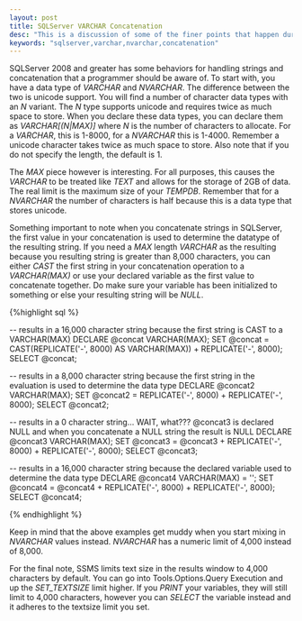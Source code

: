 ```yaml
---
layout: post
title: SQLServer VARCHAR Concatenation
desc: "This is a discussion of some of the finer points that happen during concatenation of VARCHAR data types in SQLServer"
keywords: "sqlserver,varchar,nvarchar,concatenation"
---
```


SQLServer 2008 and greater has some behaviors for handling strings and concatenation that a programmer should be aware of.  To start with, you have a data type of *VARCHAR* and *NVARCHAR*.  The difference between the two is unicode support.  You will find a number of character data types with an *N* variant.  The *N* type supports unicode and requires twice as much space to store.  When you declare these data types, you can declare them as *VARCHAR\[\(N\|MAX\)\]* where *N* is the number of characters to allocate.  For a *VARCHAR*, this is 1-8000, for a *NVARCHAR* this is 1-4000.  Remember a unicode character takes twice as much space to store.  Also note that if you do not specify the length, the default is 1.

The *MAX* piece however is interesting.  For all purposes, this causes the *VARCHAR* to be treated like *TEXT* and allows for the storage of 2GB of data.  The real limit is the maximum size of your *TEMPDB*.  Remember that for a *NVARCHAR* the number of characters is half because this is a data type that stores unicode.

Something important to note when you concatenate strings in SQLServer, the first value in your concatenation is used to determine the datatype of the resulting string.  If you need a *MAX* length *VARCHAR* as the resulting because you resulting string is greater than 8,000 characters, you can either *CAST* the first string in your concatenation operation to a *VARCHAR(MAX)* or use your declared variable as the first value to concatenate together.  Do make sure your variable has been initialized to something or else your resulting string will be *NULL*.

{%highlight sql %}

-- results in a 16,000 character string because the first string is CAST to a VARCHAR(MAX)
DECLARE @concat VARCHAR(MAX);
SET @concat = CAST(REPLICATE('-', 8000) AS VARCHAR(MAX)) + REPLICATE('-', 8000);
SELECT @concat;

-- results in a 8,000 character string because the first string in the evaluation is used to determine the data type
DECLARE @concat2 VARCHAR(MAX);
SET @concat2 = REPLICATE('-', 8000) + REPLICATE('-', 8000);
SELECT @concat2;

-- results in a 0 character string... WAIT, what???  @concat3 is declared NULL and when you concatenate a NULL string the result is NULL
DECLARE @concat3 VARCHAR(MAX);
SET @concat3 = @concat3 + REPLICATE('-', 8000) + REPLICATE('-', 8000);
SELECT @concat3;

-- results in a 16,000 character string because the declared variable used to determine the data type
DECLARE @concat4 VARCHAR(MAX) = '';
SET @concat4 = @concat4 + REPLICATE('-', 8000) + REPLICATE('-', 8000);
SELECT @concat4;

{% endhighlight %}

Keep in mind that the above examples get muddy when you start mixing in *NVARCHAR* values instead.  *NVARCHAR* has a numeric limit of 4,000 instead of 8,000.

For the final note, SSMS limits text size in the results window to 4,000 characters by default.  You can go into Tools.Options.Query Execution and up the *SET_TEXTSIZE* limit higher.  If you *PRINT* your variables, they will still limit to 4,000 characters, however you can *SELECT* the variable instead and it adheres to the textsize limit you set.